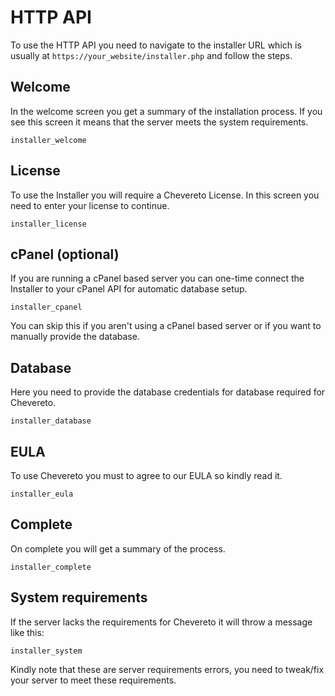 # HTTP API

To use the HTTP API you need to navigate to the installer URL which is usually at `https://your_website/installer.php` and follow the steps.

## Welcome

In the welcome screen you get a summary of the installation process. If you see this screen it means that the server meets the system requirements.

`installer_welcome`

## License

To use the Installer you will require a Chevereto License. In this screen you need to enter your license to continue.

`installer_license`

## cPanel (optional)

If you are running a cPanel based server you can one-time connect the Installer to your cPanel API for automatic database setup.

`installer_cpanel`

You can skip this if you aren't using a cPanel based server or if you want to manually provide the database.

## Database

Here you need to provide the database credentials for database required for Chevereto.

`installer_database`

## EULA

To use Chevereto you must to agree to our EULA so kindly read it.

`installer_eula`

## Complete

On complete you will get a summary of the process.

`installer_complete`

## System requirements

If the server lacks the requirements for Chevereto it will throw a message like this:

`installer_system`

Kindly note that these are server requirements errors, you need to tweak/fix your server to meet these requirements.
